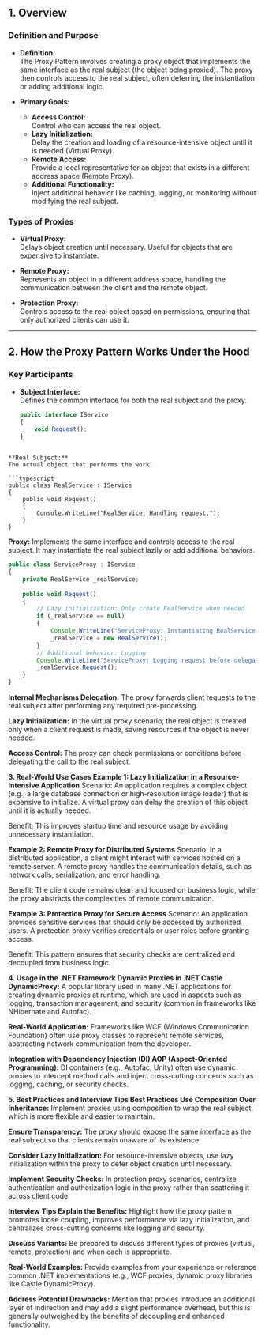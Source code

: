 ## 1. Overview

### Definition and Purpose
- **Definition:**  
  The Proxy Pattern involves creating a proxy object that implements the same interface as the real subject (the object being proxied). The proxy then controls access to the real subject, often deferring the instantiation or adding additional logic.
  
- **Primary Goals:**
  - **Access Control:**  
    Control who can access the real object.
  - **Lazy Initialization:**  
    Delay the creation and loading of a resource-intensive object until it is needed (Virtual Proxy).
  - **Remote Access:**  
    Provide a local representative for an object that exists in a different address space (Remote Proxy).
  - **Additional Functionality:**  
    Inject additional behavior like caching, logging, or monitoring without modifying the real subject.

### Types of Proxies
- **Virtual Proxy:**  
  Delays object creation until necessary. Useful for objects that are expensive to instantiate.
  
- **Remote Proxy:**  
  Represents an object in a different address space, handling the communication between the client and the remote object.
  
- **Protection Proxy:**  
  Controls access to the real object based on permissions, ensuring that only authorized clients can use it.

---

## 2. How the Proxy Pattern Works Under the Hood

### Key Participants
- **Subject Interface:**  
  Defines the common interface for both the real subject and the proxy.  
  ```typescript
  public interface IService
  {
      void Request();
  }
```

**Real Subject:**
The actual object that performs the work.

```typescript
public class RealService : IService
{
    public void Request()
    {
        Console.WriteLine("RealService: Handling request.");
    }
}
```
**Proxy:**
Implements the same interface and controls access to the real subject. It may instantiate the real subject lazily or add additional behaviors.

```typescript
public class ServiceProxy : IService
{
    private RealService _realService;
    
    public void Request()
    {
        // Lazy initialization: Only create RealService when needed
        if (_realService == null)
        {
            Console.WriteLine("ServiceProxy: Instantiating RealService.");
            _realService = new RealService();
        }
        // Additional behavior: Logging
        Console.WriteLine("ServiceProxy: Logging request before delegating.");
        _realService.Request();
    }
}
```

**Internal Mechanisms
Delegation:**
The proxy forwards client requests to the real subject after performing any required pre-processing.

**Lazy Initialization:**
In the virtual proxy scenario, the real object is created only when a client request is made, saving resources if the object is never needed.

**Access Control:**
The proxy can check permissions or conditions before delegating the call to the real subject.

**3. Real-World Use Cases
Example 1: Lazy Initialization in a Resource-Intensive Application**
Scenario:
An application requires a complex object (e.g., a large database connection or high-resolution image loader) that is expensive to initialize. A virtual proxy can delay the creation of this object until it is actually needed.

Benefit:
This improves startup time and resource usage by avoiding unnecessary instantiation.

**Example 2: Remote Proxy for Distributed Systems**
Scenario:
In a distributed application, a client might interact with services hosted on a remote server. A remote proxy handles the communication details, such as network calls, serialization, and error handling.

Benefit:
The client code remains clean and focused on business logic, while the proxy abstracts the complexities of remote communication.

**Example 3: Protection Proxy for Secure Access**
Scenario:
An application provides sensitive services that should only be accessed by authorized users. A protection proxy verifies credentials or user roles before granting access.

Benefit:
This pattern ensures that security checks are centralized and decoupled from business logic.

**4. Usage in the .NET Framework
Dynamic Proxies in .NET
Castle DynamicProxy:**
A popular library used in many .NET applications for creating dynamic proxies at runtime, which are used in aspects such as logging, transaction management, and security (common in frameworks like NHibernate and Autofac).

**Real-World Application:**
Frameworks like WCF (Windows Communication Foundation) often use proxy classes to represent remote services, abstracting network communication from the developer.

**Integration with Dependency Injection (DI)
AOP (Aspect-Oriented Programming):**
DI containers (e.g., Autofac, Unity) often use dynamic proxies to intercept method calls and inject cross-cutting concerns such as logging, caching, or security checks.

**5. Best Practices and Interview Tips
Best Practices
Use Composition Over Inheritance:**
Implement proxies using composition to wrap the real subject, which is more flexible and easier to maintain.

**Ensure Transparency:**
The proxy should expose the same interface as the real subject so that clients remain unaware of its existence.

**Consider Lazy Initialization:**
For resource-intensive objects, use lazy initialization within the proxy to defer object creation until necessary.

**Implement Security Checks:**
In protection proxy scenarios, centralize authentication and authorization logic in the proxy rather than scattering it across client code.

**Interview Tips
Explain the Benefits:**
Highlight how the proxy pattern promotes loose coupling, improves performance via lazy initialization, and centralizes cross-cutting concerns like logging and security.

**Discuss Variants:**
Be prepared to discuss different types of proxies (virtual, remote, protection) and when each is appropriate.

**Real-World Examples:**
Provide examples from your experience or reference common .NET implementations (e.g., WCF proxies, dynamic proxy libraries like Castle DynamicProxy).

**Address Potential Drawbacks:**
Mention that proxies introduce an additional layer of indirection and may add a slight performance overhead, but this is generally outweighed by the benefits of decoupling and enhanced functionality.